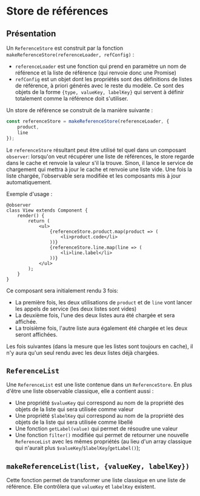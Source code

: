 # Store de références

## Présentation

Un `ReferenceStore` est construit par la fonction `makeReferenceStore(referenceLoader, refConfig)` :

-   `referenceLoader` est une fonction qui prend en paramètre un nom de référence et la liste de référence (qui renvoie donc une Promise)
-   `refConfig` est un objet dont les propriétés sont des définitions de listes de référence, à priori générés avec le reste du modèle. Ce sont des objets de la forme `{type, valueKey, labelKey}` qui servent à définir totalement comme la référence doit s'utiliser.

Un store de référence se construit de la manière suivante :

```ts
const referenceStore = makeReferenceStore(referenceLoader, {
    product,
    line
});
```

Le `referenceStore` résultant peut être utilisé tel quel dans un composant `observer`: lorsqu'on veut récupérer une liste de références, le store regarde dans le cache et renvoie la valeur s'il la trouve. Sinon, il lance le service de chargement qui mettra à jour le cache et renvoie une liste vide. Une fois la liste chargée, l'observable sera modifiée et les composants mis à jour automatiquement.

Exemple d'usage :

```tsx
@observer
class View extends Component {
    render() {
        return (
            <ul>
                {referenceStore.product.map(product => (
                    <li>product.code</li>
                ))}
                {referenceStore.line.map(line => (
                    <li>line.label</li>
                ))}
            </ul>
        );
    }
}
```

Ce composant sera initialement rendu 3 fois:

-   La première fois, les deux utilisations de `product` et de `line` vont lancer les appels de service (les deux listes sont vides)
-   La deuxième fois, l'une des deux listes aura été chargée et sera affichée.
-   La troisième fois, l'autre liste aura également été chargée et les deux seront affichées.

Les fois suivantes (dans la mesure que les listes sont toujours en cache), il n'y aura qu'un seul rendu avec les deux listes déjà chargées.

## `ReferenceList`

Une `ReferenceList` est une liste contenue dans un `ReferenceStore`. En plus d'être une liste observable classique, elle a contient aussi :

-   Une propriété `$valueKey` qui correspond au nom de la propriété des objets de la liste qui sera utilisée comme valeur
-   Une propriété `$labelKey` qui correspond au nom de la propriété des objets de la liste qui sera utilisée comme libellé
-   Une fonction `getLabel(value)` qui permet de résoudre une valeur
-   Une fonction `filter()` modifiée qui permet de retourner une nouvelle `ReferenceList` avec les mêmes propriétés (au lieu d'un array classique qui n'aurait plus `$valueKey`/`$labelKey`/`getLabel()`);

## `makeReferenceList(list, {valueKey, labelKey})`

Cette fonction permet de transformer une liste classique en une liste de référence. Elle contrôlera que `valueKey` et `labelKey` existent.
